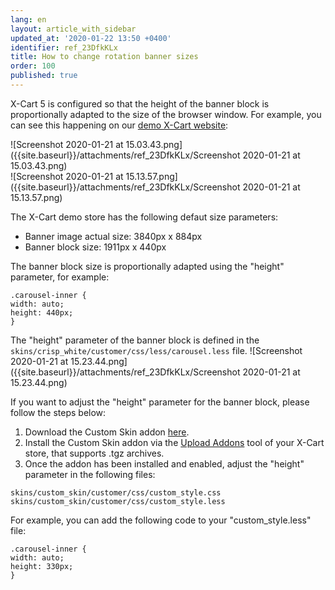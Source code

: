 ```yaml
---
lang: en
layout: article_with_sidebar
updated_at: '2020-01-22 13:50 +0400'
identifier: ref_23DfkKLx
title: How to change rotation banner sizes
order: 100
published: true
---
```

X-Cart 5 is configured so that the height of the banner block is proportionally adapted to the size of the browser window.
For example, you can see this happening on our [demo X-Cart website](https://demostore.x-cart.com/ "How to change rotation banner sizes"):
<div class="ui stackable two column grid">
  <div class="column" markdown="span">![Screenshot 2020-01-21 at 15.03.43.png]({{site.baseurl}}/attachments/ref_23DfkKLx/Screenshot 2020-01-21 at 15.03.43.png)</div>
  <div class="column" markdown="span">![Screenshot 2020-01-21 at 15.13.57.png]({{site.baseurl}}/attachments/ref_23DfkKLx/Screenshot 2020-01-21 at 15.13.57.png)</div>
</div>

The X-Cart demo store has the following defaut size parameters:

* Banner image actual size: 3840px x 884px
* Banner block size: 1911px x 440px

The banner block size is proportionally adapted using the "height" parameter, for example:

```
.carousel-inner {
width: auto;
height: 440px;
}
```

The "height" parameter of the banner block is defined in the `skins/crisp_white/customer/css/less/carousel.less` file.
![Screenshot 2020-01-21 at 15.23.44.png]({{site.baseurl}}/attachments/ref_23DfkKLx/Screenshot 2020-01-21 at 15.23.44.png)

If you want to adjust the "height" parameter for the banner block, please follow the steps below:

1. Download the Custom Skin addon [here](https://github.com/xcart/xcart-docs/blob/master/attachments/XC-CustomSkin.5.4.0.1.tgz "How to change rotation banner sizes").
2. Install the Custom Skin addon via the [Upload Addons](https://kb.x-cart.com/general_setup/installation/managing_modules/uploading_modules.html "How to change rotation banner sizes") tool of your X-Cart store, that supports .tgz archives.
3. Once the addon has been installed and enabled, adjust the "height" parameter in the following files:

```
skins/custom_skin/customer/css/custom_style.css
skins/custom_skin/customer/css/custom_style.less
```

For example, you can add the following code to your "custom_style.less" file:

```
.carousel-inner {
width: auto;
height: 330px;
}
```
